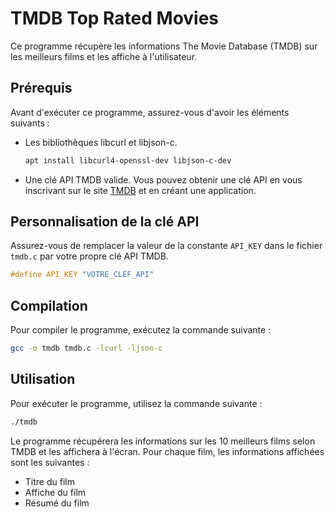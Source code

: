 # TMDB Top Rated Movies

Ce programme récupère les informations The Movie Database (TMDB) sur les meilleurs films et les affiche à l'utilisateur.

## Prérequis

Avant d'exécuter ce programme, assurez-vous d'avoir les éléments suivants :

- Les bibliothèques libcurl et libjson-c.
  
  ```bash
  apt install libcurl4-openssl-dev libjson-c-dev
  ```
  
- Une clé API TMDB valide. Vous pouvez obtenir une clé API en vous inscrivant sur le site [TMDB](https://www.themoviedatabase.org) et en créant une application.

## Personnalisation de la clé API

Assurez-vous de remplacer la valeur de la constante `API_KEY` dans le fichier `tmdb.c` par votre propre clé API TMDB.

```c
#define API_KEY "VOTRE_CLEF_API"
```

## Compilation

Pour compiler le programme, exécutez la commande suivante :

```bash
gcc -o tmdb tmdb.c -lcurl -ljson-c
```

## Utilisation

Pour exécuter le programme, utilisez la commande suivante :

```bash
./tmdb
```

Le programme récupérera les informations sur les 10 meilleurs films selon TMDB et les affichera à l'écran.
Pour chaque film, les informations affichées sont les suivantes :

- Titre du film
- Affiche du film
- Résumé du film
